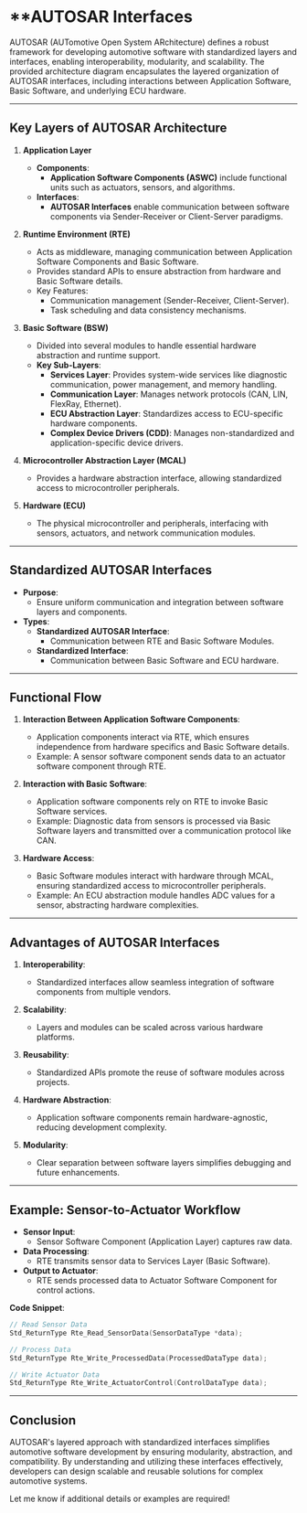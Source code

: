 # **AUTOSAR Interfaces

AUTOSAR (AUTomotive Open System ARchitecture) defines a robust framework for developing automotive software with standardized layers and interfaces, enabling interoperability, modularity, and scalability. The provided architecture diagram encapsulates the layered organization of AUTOSAR interfaces, including interactions between Application Software, Basic Software, and underlying ECU hardware.

---

## **Key Layers of AUTOSAR Architecture**

1. **Application Layer**
   - **Components**: 
     - **Application Software Components (ASWC)** include functional units such as actuators, sensors, and algorithms.
   - **Interfaces**:
     - **AUTOSAR Interfaces** enable communication between software components via Sender-Receiver or Client-Server paradigms.

2. **Runtime Environment (RTE)**
   - Acts as middleware, managing communication between Application Software Components and Basic Software.
   - Provides standard APIs to ensure abstraction from hardware and Basic Software details.
   - Key Features:
     - Communication management (Sender-Receiver, Client-Server).
     - Task scheduling and data consistency mechanisms.

3. **Basic Software (BSW)**
   - Divided into several modules to handle essential hardware abstraction and runtime support.
   - **Key Sub-Layers**:
     - **Services Layer**: Provides system-wide services like diagnostic communication, power management, and memory handling.
     - **Communication Layer**: Manages network protocols (CAN, LIN, FlexRay, Ethernet).
     - **ECU Abstraction Layer**: Standardizes access to ECU-specific hardware components.
     - **Complex Device Drivers (CDD)**: Manages non-standardized and application-specific device drivers.

4. **Microcontroller Abstraction Layer (MCAL)**
   - Provides a hardware abstraction interface, allowing standardized access to microcontroller peripherals.

5. **Hardware (ECU)**
   - The physical microcontroller and peripherals, interfacing with sensors, actuators, and network communication modules.

---

## **Standardized AUTOSAR Interfaces**

- **Purpose**:
  - Ensure uniform communication and integration between software layers and components.
- **Types**:
  - **Standardized AUTOSAR Interface**:
    - Communication between RTE and Basic Software Modules.
  - **Standardized Interface**:
    - Communication between Basic Software and ECU hardware.

---

## **Functional Flow**

1. **Interaction Between Application Software Components**:
   - Application components interact via RTE, which ensures independence from hardware specifics and Basic Software details.
   - Example: A sensor software component sends data to an actuator software component through RTE.

2. **Interaction with Basic Software**:
   - Application software components rely on RTE to invoke Basic Software services.
   - Example: Diagnostic data from sensors is processed via Basic Software layers and transmitted over a communication protocol like CAN.

3. **Hardware Access**:
   - Basic Software modules interact with hardware through MCAL, ensuring standardized access to microcontroller peripherals.
   - Example: An ECU abstraction module handles ADC values for a sensor, abstracting hardware complexities.

---

## **Advantages of AUTOSAR Interfaces**

1. **Interoperability**:
   - Standardized interfaces allow seamless integration of software components from multiple vendors.

2. **Scalability**:
   - Layers and modules can be scaled across various hardware platforms.

3. **Reusability**:
   - Standardized APIs promote the reuse of software modules across projects.

4. **Hardware Abstraction**:
   - Application software components remain hardware-agnostic, reducing development complexity.

5. **Modularity**:
   - Clear separation between software layers simplifies debugging and future enhancements.

---

## **Example: Sensor-to-Actuator Workflow**

- **Sensor Input**:
  - Sensor Software Component (Application Layer) captures raw data.
- **Data Processing**:
  - RTE transmits sensor data to Services Layer (Basic Software).
- **Output to Actuator**:
  - RTE sends processed data to Actuator Software Component for control actions.

**Code Snippet**:
```c
// Read Sensor Data
Std_ReturnType Rte_Read_SensorData(SensorDataType *data);

// Process Data
Std_ReturnType Rte_Write_ProcessedData(ProcessedDataType data);

// Write Actuator Data
Std_ReturnType Rte_Write_ActuatorControl(ControlDataType data);
```

---

## **Conclusion**

AUTOSAR's layered approach with standardized interfaces simplifies automotive software development by ensuring modularity, abstraction, and compatibility. By understanding and utilizing these interfaces effectively, developers can design scalable and reusable solutions for complex automotive systems.

Let me know if additional details or examples are required!
